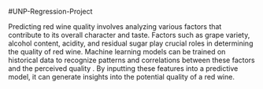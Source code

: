 #UNP-Regression-Project

Predicting red wine quality involves analyzing various factors that contribute to its overall character and taste. Factors such as grape variety, alcohol content, acidity, and residual sugar play crucial roles in determining the quality of red wine. Machine learning models can be trained on historical data to recognize patterns and correlations between these factors and the perceived quality . By inputting these features into a predictive model, it can generate insights into the potential quality of a red wine.
